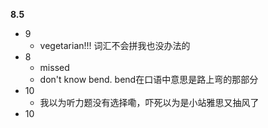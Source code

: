 **8.5**
- 9
	- vegetarian!!! 词汇不会拼我也没办法的
- 8
	- missed
	- don't know bend. bend在口语中意思是路上弯的那部分
- 10
	- 我以为听力题没有选择嘞，吓死以为是小站雅思又抽风了
- 10